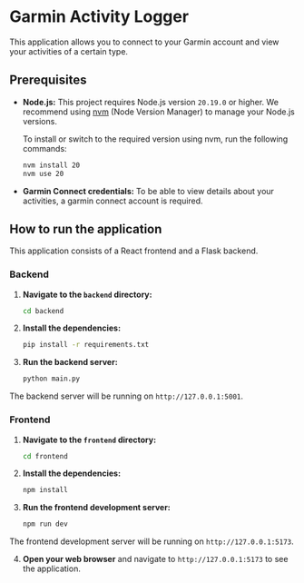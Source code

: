 # Garmin Activity Logger

This application allows you to connect to your Garmin account and view your activities of a certain type.

## Prerequisites

- **Node.js:** This project requires Node.js version `20.19.0` or higher. We recommend using [nvm](https://github.com/nvm-sh/nvm) (Node Version Manager) to manage your Node.js versions.

  To install or switch to the required version using nvm, run the following commands:

  ```bash
  nvm install 20
  nvm use 20
  ```

- **Garmin Connect credentials:** To be able to view details about your activities, a garmin connect account is required.

## How to run the application

This application consists of a React frontend and a Flask backend.

### Backend

1.  **Navigate to the `backend` directory:**

    ```bash
    cd backend
    ```

2.  **Install the dependencies:**

    ```bash
    pip install -r requirements.txt
    ```

3.  **Run the backend server:**

    ```bash
    python main.py
    ```

The backend server will be running on `http://127.0.0.1:5001`.

### Frontend

1.  **Navigate to the `frontend` directory:**

    ```bash
    cd frontend
    ```

2.  **Install the dependencies:**

    ```bash
    npm install
    ```

3.  **Run the frontend development server:**

    ```bash
    npm run dev
    ```

The frontend development server will be running on `http://127.0.0.1:5173`.

4.  **Open your web browser** and navigate to `http://127.0.0.1:5173` to see the application.
